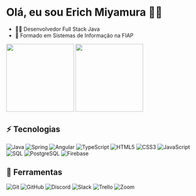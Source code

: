 <h1>Olá, eu sou Erich Miyamura 👋😃</h1>

<ul>
  <li>🧑‍💻 Desenvolvedor Full Stack Java</li>
  <li>💙 Formado em Sistemas de Informação na FIAP</li>
</ul>

<!-- GitHub Stats -->
<div>
  <img height="180em" src="https://github-readme-stats.vercel.app/api?username=ErichMiyamura&count_private=false&show_icons=true&hide_rank=false&include_all_commits=false&theme=tokyonight" />
  <img height="180em" src="https://github-readme-stats.vercel.app/api/top-langs/?username=ErichMiyamura&layout=compact&theme=tokyonight" />
</div>

<!-- Linguagens -->
<section>
  <h2>⚡ Tecnologias</h2>
  <div style="display: inline_block">
    <img alt="Java" src="https://img.shields.io/badge/-Java-007396?style=for-the-badge&logo=java" />
    <img alt="Spring" src="https://img.shields.io/badge/-Spring-6DB33F?style=for-the-badge&logo=spring&logoColor=white" />
    <img alt="Angular" src="https://img.shields.io/badge/-Angular-DD0031?style=for-the-badge&logo=angular" />
    <img alt="TypeScript" src="https://img.shields.io/badge/TypeScript-007ACC?style=for-the-badge&logo=typescript&logoColor=white" />
    <img alt="HTML5" src="https://img.shields.io/badge/HTML5-E34F26?style=for-the-badge&logo=html5&logoColor=white" />
    <img alt="CSS3" src="https://img.shields.io/badge/CSS3-1572B6?style=for-the-badge&logo=css3&logoColor=white" />
    <img alt="JavaScript" src="https://img.shields.io/badge/JavaScript-F7DF1E?style=for-the-badge&logo=javascript&logoColor=black" />
    <img alt="SQL" src="https://img.shields.io/badge/-SQL%20Server-CC2927?style=for-the-badge&logo=microsoft-sql-server&logoColor=white" />
    <img alt="PostgreSQL" src="https://img.shields.io/badge/-PostgreSQL-4479A1?style=for-the-badge&logo=postgresql&logoColor=white" />
    <img alt="Firebase" src="https://img.shields.io/badge/Firebase-FFCA28?style=for-the-badge&logo=firebase&logoColor=white" />
  </div>
</section>

<!-- Ferramentas -->
<section>
  <h2>🧰 Ferramentas</h2>
  <div style="display: inline_block">
    <img alt="Git" src="https://img.shields.io/badge/GIT-E44C30?style=for-the-badge&logo=git&logoColor=white" />
    <img alt="GitHub" src="https://img.shields.io/badge/GitHub-100000?style=for-the-badge&logo=github&logoColor=white" />
    <img alt="Discord" src="https://img.shields.io/badge/Discord-7289DA?style=for-the-badge&logo=discord&logoColor=white" />
    <img alt="Slack" src="https://img.shields.io/badge/Slack-4A154B?style=for-the-badge&logo=slack&logoColor=white" />
    <img alt="Trello" src="https://img.shields.io/badge/Trello-0052CC?style=for-the-badge&logo=trello&logoColor=white" />
    <img alt="Zoom" src="https://img.shields.io/badge/Zoom-2D8CFF?style=for-the-badge&logo=zoom&logoColor=white" />
  </div>
</section>
